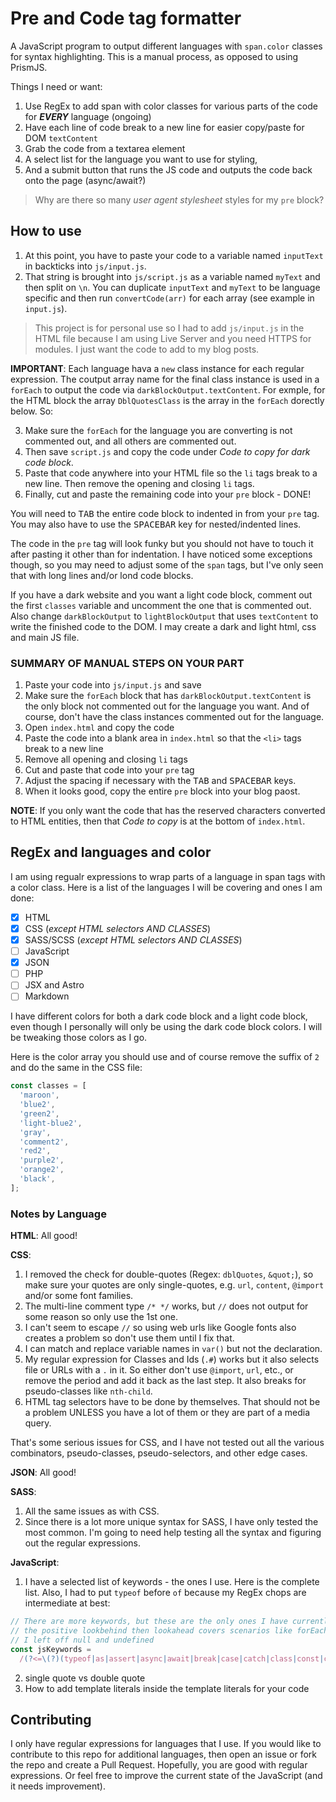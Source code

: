 # Pre and Code tag formatter

A JavaScript program to output different languages with `span.color` classes for syntax highlighting. This is a manual process, as opposed to using PrismJS.

Things I need or want:

1. Use RegEx to add span with color classes for various parts of the code for _**EVERY**_ language (ongoing)
1. Have each line of code break to a new line for easier copy/paste for DOM `textContent`
1. Grab the code from a textarea element
1. A select list for the language you want to use for styling,
1. And a submit button that runs the JS code and outputs the code back onto the page (async/await?)

> Why are there so many _user agent stylesheet_ styles for my `pre` block?

## How to use

1. At this point, you have to paste your code to a variable named `inputText` in backticks into `js/input.js`.
2. That string is brought into `js/script.js` as a variable named `myText` and then split on `\n`. You can duplicate `inputText` and `myText` to be language specific and then run `convertCode(arr)` for each array (see example in `input.js`).

> This project is for personal use so I had to add `js/input.js` in the HTML file because I am using Live Server and you need HTTPS for modules. I just want the code to add to my blog posts.

**IMPORTANT**: Each language hava a `new` class instance for each regular expression. The coutput array name for the final class instance is used in a `forEach` to output the code via `darkBlockOutput.textContent`. For exmple, for the HTML block the array `DblQuotesClass` is the array in the `forEach` dorectly below. So:

3. Make sure the `forEach` for the language you are converting is not commented out, and all others are commented out.
4. Then save `script.js` and copy the code under _Code to copy for dark code block_.
5. Paste that code anywhere into your HTML file so the `li` tags break to a new line. Then remove the opening and closing `li` tags.
6. Finally, cut and paste the remaining code into your `pre` block - DONE!

You will need to <kbd>TAB</kbd> the entire code block to indented in from your `pre` tag. You may also have to use the <kbd>SPACEBAR</kbd> key for nested/indented lines.

The code in the `pre` tag will look funky but you should not have to touch it after pasting it other than for indentation. I have noticed some exceptions though, so you may need to adjust some of the `span` tags, but I've only seen that with long lines and/or lond code blocks.

If you have a dark website and you want a light code block, comment out the first `classes` variable and uncomment the one that is commented out. Also change `darkBlockOutput` to `lightBlockOutput` that uses `textContent` to write the finished code to the DOM. I may create a dark and light html, css and main JS file.

### SUMMARY OF MANUAL STEPS ON YOUR PART

1. Paste your code into `js/input.js` and save
1. Make sure the `forEach` block that has `darkBlockOutput.textContent` is the only block not commented out for the language you want. And of course, don't have the class instances commented out for the language.
1. Open `index.html` and copy the code
1. Paste the code into a blank area in `index.html` so that the `<li>` tags break to a new line
1. Remove all opening and closing `li` tags
1. Cut and paste that code into your `pre` tag
1. Adjust the spacing if necessary with the <kbd>TAB</kbd> and <kbd>SPACEBAR</kbd> keys.
1. When it looks good, copy the entire `pre` block into your blog paost.

**NOTE**: If you only want the code that has the reserved characters converted to HTML entities, then that _Code to copy_ is at the bottom of `index.html`.

## RegEx and languages and color

I am using regualr expressions to wrap parts of a language in span tags with a color class. Here is a list of the languages I will be covering and ones I am done:

- [x] HTML
- [x] CSS (_except HTML selectors AND CLASSES_)
- [x] SASS/SCSS (_except HTML selectors AND CLASSES_)
- [ ] JavaScript
- [x] JSON
- [ ] PHP
- [ ] JSX and Astro
- [ ] Markdown

I have different colors for both a dark code block and a light code block, even though I personally will only be using the dark code block colors. I will be tweaking those colors as I go.

Here is the color array you should use and of course remove the suffix of `2` and do the same in the CSS file:

```js
const classes = [
  'maroon',
  'blue2',
  'green2',
  'light-blue2',
  'gray',
  'comment2',
  'red2',
  'purple2',
  'orange2',
  'black',
];
```

### Notes by Language

**HTML**: All good!

**CSS**:

1. I removed the check for double-quotes (Regex: `dblQuotes`, `&quot;`), so make sure your quotes are only single-quotes, e.g. `url`, `content`, `@import` and/or some font families.
1. The multi-line comment type `/* */` works, but `//` does not output for some reason so only use the 1st one.
1. I can't seem to escape `//` so using web urls like Google fonts also creates a problem so don't use them until I fix that.
1. I can match and replace variable names in `var()` but not the declaration.
1. My regular expression for Classes and Ids (`.#`) works but it also selects file or URLs with a `.` in it. So either don't use `@import`, `url`, etc., or remove the period and add it back as the last step. It also breaks for pseudo-classes like `nth-child`.
1. HTML tag selectors have to be done by themselves. That should not be a problem UNLESS you have a lot of them or they are part of a media query.

That's some serious issues for CSS, and I have not tested out all the various combinators, pseudo-classes, pseudo-selectors, and other edge cases.

**JSON**: All good!

**SASS**:

1. All the same issues as with CSS.
1. Since there is a lot more unique syntax for SASS, I have only tested the most common. I'm going to need help testing all the syntax and figuring out the regular expressions.

**JavaScript**:

1. I have a selected list of keywords - the ones I use. Here is the complete list. Also, I had to put `typeof` before `of` because my RegEx chops are intermediate at best:

```js
// There are more keywords, but these are the only ones I have currently used
// the positive lookbehind then lookahead covers scenarios like forEach with the keeyword for but not if you have a keyword in a string with a space on either side
// I left off null and undefined
const jsKeywords =
  /(?<=\(?)(typeof|as|assert|async|await|break|case|catch|class|const|continue|debugger|default|delete|do|else|enum|extends|finally|for|from|function|get|if|implements|import|in|instanceof|interface|let|new|of|package|private|protected|public|return|set|static|super|switch|throw|try|var|void|whilewith|yield)(?=\s)/g;
```

2. single quote vs double quote
3. How to add template literals inside the template literals for your code

## Contributing

I only have regular expressions for languages that I use. If you would like to contribute to this repo for additional languages, then open an issue or fork the repo and create a Pull Request. Hopefully, you are good with regular expressions. Or feel free to improve the current state of the JavaScript (and it needs improvement).
